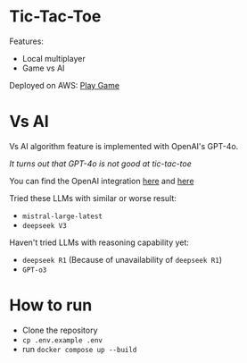 # Tic-Tac-Toe

Features:

- Local multiplayer
- Game vs AI

Deployed on AWS: [Play Game](https://vypcepjcye.ap-southeast-1.awsapprunner.com/)

# Vs AI
Vs AI algorithm feature is implemented with OpenAI's GPT-4o.

*It turns out that GPT-4o is not good at tic-tac-toe*

You can find the OpenAI integration [here](https://github.com/yogahmad/assessment/blob/main/src/main/java/com/example/tic_tac_toe/client/OpenAIConfig.java) and [here](https://github.com/yogahmad/assessment/blob/main/src/main/java/com/example/tic_tac_toe/client/AIClient.java)

Tried these LLMs with similar or worse result:
- `mistral-large-latest`
- `deepseek V3`

Haven't tried LLMs with reasoning capability yet:
- `deepseek R1` (Because of unavailability of `deepseek R1`)
- `GPT-o3`

# How to run

- Clone the repository
- `cp .env.example .env`
- run `docker compose up --build`

